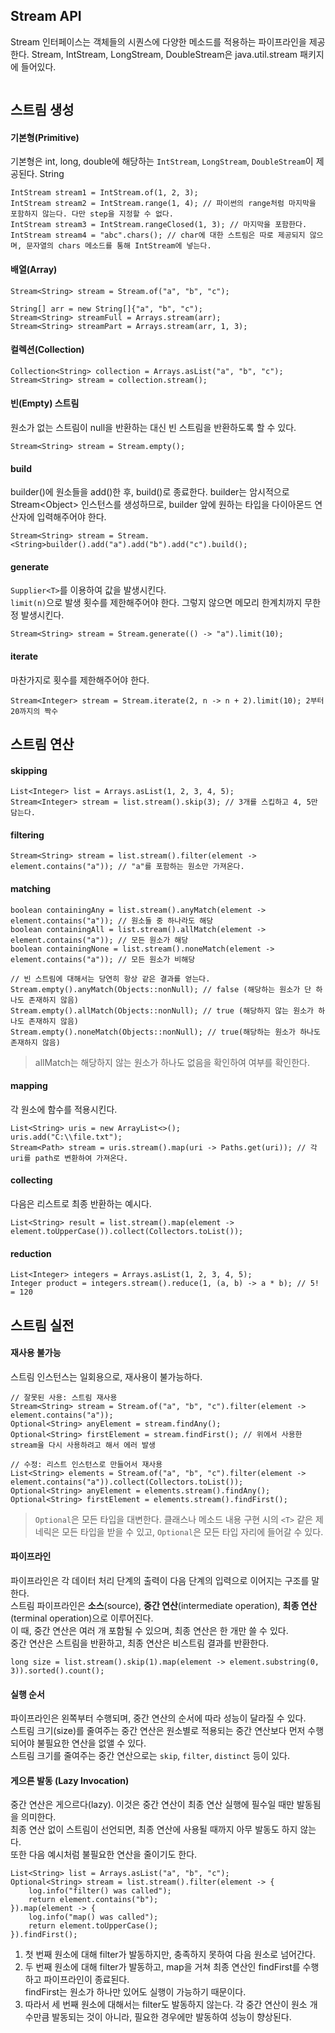 ## Stream API
Stream 인터페이스는 객체들의 시퀀스에 다양한 메소드를 적용하는 파이프라인을 제공한다.
Stream, IntStream, LongStream, DoubleStream은 java.util.stream 패키지에 들어있다.
```

```

## 스트림 생성
#### 기본형(Primitive)
기본형은 int, long, double에 해당하는 `IntStream`, `LongStream`, `DoubleStream`이 제공된다.
String
```
IntStream stream1 = IntStream.of(1, 2, 3);
IntStream stream2 = IntStream.range(1, 4); // 파이썬의 range처럼 마지막을 포함하지 않는다. 다만 step을 지정할 수 없다.
IntStream stream3 = IntStream.rangeClosed(1, 3); // 마지막을 포함한다.
IntStream stream4 = "abc".chars(); // char에 대한 스트림은 따로 제공되지 않으며, 문자열의 chars 메소드를 통해 IntStream에 넣는다.
```
#### 배열(Array)
```
Stream<String> stream = Stream.of("a", "b", "c");

String[] arr = new String[]{"a", "b", "c");
Stream<String> streamFull = Arrays.stream(arr);
Stream<String> streamPart = Arrays.stream(arr, 1, 3);
```
#### 컬렉션(Collection)
```
Collection<String> collection = Arrays.asList("a", "b", "c");
Stream<String> stream = collection.stream();
```
#### 빈(Empty) 스트림
원소가 없는 스트림이 null을 반환하는 대신 빈 스트림을 반환하도록 할 수 있다.
```
Stream<String> stream = Stream.empty();
```
#### build
builder()에 원소들을 add()한 후, build()로 종료한다.
builder는 암시적으로 Stream\<Object> 인스턴스를 생성하므로, builder 앞에 원하는 타입을 다이아몬드 연산자에 입력해주어야 한다.
```
Stream<String> stream = Stream.<String>builder().add("a").add("b").add("c").build();
```
#### generate
`Supplier<T>`를 이용하여 값을 발생시킨다.  
`limit(n)`으로 발생 횟수를 제한해주어야 한다. 그렇지 않으면 메모리 한계치까지 무한정 발생시킨다.
```
Stream<String> stream = Stream.generate(() -> "a").limit(10);
```
#### iterate
마찬가지로 횟수를 제한해주어야 한다.
```
Stream<Integer> stream = Stream.iterate(2, n -> n + 2).limit(10); 2부터 20까지의 짝수
```

## 스트림 연산
#### skipping
```
List<Integer> list = Arrays.asList(1, 2, 3, 4, 5);
Stream<Integer> stream = list.stream().skip(3); // 3개를 스킵하고 4, 5만 담는다.
```
#### filtering
```
Stream<String> stream = list.stream().filter(element -> element.contains("a")); // "a"를 포함하는 원소만 가져온다.
```
#### matching
```
boolean containingAny = list.stream().anyMatch(element -> element.contains("a")); // 원소들 중 하나라도 해당
boolean containingAll = list.stream().allMatch(element -> element.contains("a")); // 모든 원소가 해당
boolean containingNone = list.stream().noneMatch(element -> element.contains("a")); // 모든 원소가 비해당

// 빈 스트림에 대해서는 당연히 항상 같은 결과를 얻는다.
Stream.empty().anyMatch(Objects::nonNull); // false (해당하는 원소가 단 하나도 존재하지 않음)
Stream.empty().allMatch(Objects::nonNull); // true (해당하지 않는 원소가 하나도 존재하지 않음)
Stream.empty().noneMatch(Objects::nonNull); // true(해당하는 원소가 하나도 존재하지 않음)
```
> allMatch는 해당하지 않는 원소가 하나도 없음을 확인하여 여부를 확인한다.
#### mapping
각 원소에 함수를 적용시킨다.
```
List<String> uris = new ArrayList<>();
uris.add("C:\\file.txt");
Stream<Path> stream = uris.stream().map(uri -> Paths.get(uri)); // 각 uri를 path로 변환하여 가져온다.
```
#### collecting
다음은 리스트로 최종 반환하는 예시다.
```
List<String> result = list.stream().map(element -> element.toUpperCase()).collect(Collectors.toList());
```
#### reduction
```
List<Integer> integers = Arrays.asList(1, 2, 3, 4, 5);
Integer product = integers.stream().reduce(1, (a, b) -> a * b); // 5! = 120
```

## 스트림 실전
#### 재사용 불가능
스트림 인스턴스는 일회용으로, 재사용이 불가능하다.
```
// 잘못된 사용: 스트림 재사용
Stream<String> stream = Stream.of("a", "b", "c").filter(element -> element.contains("a"));
Optional<String> anyElement = stream.findAny();
Optional<String> firstElement = stream.findFirst(); // 위에서 사용한 stream을 다시 사용하려고 해서 에러 발생

// 수정: 리스트 인스턴스로 만들어서 재사용
List<String> elements = Stream.of("a", "b", "c").filter(element -> element.contains("a")).collect(Collectors.toList());
Optional<String> anyElement = elements.stream().findAny();
Optional<String> firstElement = elements.stream().findFirst();
```
> `Optional`은 모든 타입을 대변한다.
> 클래스나 메소드 내용 구현 시의 `<T>` 같은 제네릭은 모든 타입을 받을 수 있고,
> `Optional`은 모든 타입 자리에 들어갈 수 있다.
#### 파이프라인
파이프라인은 각 데이터 처리 단계의 출력이 다음 단계의 입력으로 이어지는 구조를 말한다.  
스트림 파이프라인은 **소스**(source), **중간 연산**(intermediate operation), **최종 연산**(terminal operation)으로 이루어진다.  
이 때, 중간 연산은 여러 개 포함될 수 있으며, 최종 연산은 한 개만 쓸 수 있다.  
중간 연산은 스트림을 반환하고, 최종 연산은 비스트림 결과를 반환한다.
```
long size = list.stream().skip(1).map(element -> element.substring(0, 3)).sorted().count();
```
#### 실행 순서
파이프라인은 왼쪽부터 수행되며, 중간 연산의 순서에 따라 성능이 달라질 수 있다.  
스트림 크기(size)를 줄여주는 중간 연산은 원소별로 적용되는 중간 연산보다 먼저 수행되어야 불필요한 연산을 없앨 수 있다.  
스트림 크기를 줄여주는 중간 연산으로는 `skip`, `filter`, `distinct` 등이 있다.

#### 게으른 발동 (Lazy Invocation)
중간 연산은 게으르다(lazy). 이것은 중간 연산이 최종 연산 실행에 필수일 때만 발동됨을 의미한다.  
최종 연산 없이 스트림이 선언되면, 최종 연산에 사용될 때까지 아무 발동도 하지 않는다.  
또한 다음 예시처럼 불필요한 연산을 줄이기도 한다.
```
List<String> list = Arrays.asList("a", "b", "c");
Optional<String> stream = list.stream().filter(element -> {
    log.info("filter() was called");
    return element.contains("b");
}).map(element -> {
    log.info("map() was called");
    return element.toUpperCase();
}).findFirst();
```
1) 첫 번째 원소에 대해 filter가 발동하지만, 충족하지 못하여 다음 원소로 넘어간다.
2) 두 번째 원소에 대해 filter가 발동하고, map을 거쳐 최종 연산인 findFirst를 수행하고 파이프라인이 종료된다.  
findFirst는 원소가 하나만 있어도 실행이 가능하기 때문이다.
3) 따라서 세 번째 원소에 대해서는 filter도 발동하지 않는다.
각 중간 연산이 원소 개수만큼 발동되는 것이 아니라, 필요한 경우에만 발동하여 성능이 향상된다.
